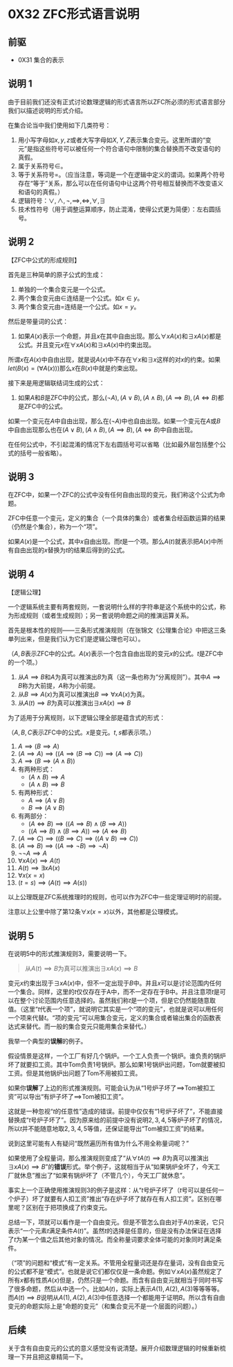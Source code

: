 # 0X32 ZFC形式语言说明

## 前驱

* 0X31 集合的表示

## 说明 1

由于目前我们还没有正式讨论数理逻辑的形式语言所以ZFC所必须的形式语言部分我们以描述说明的形式介绍。

在集合论当中我们使用如下几类符号：

1. 用小写字母如$x,y,z$或者大写字母如$X,Y,Z$表示集合变元。这里所谓的“变元”是指这些符号可以被任何一个符合语句中限制的集合替换而不改变语句的真假。
1. 属于关系符号$\in$。
1. 等于关系符号$=$。（应当注意，等词是一个在逻辑中定义的谓词。如果两个符号存在“等于”关系，那么可以在任何语句中让这两个符号相互替换而不改变语义和语句的真假。）
1. 逻辑符号：$\vee,\wedge,\neg,\implies,\iff,\forall,\exists$
1. 技术性符号（用于调整运算顺序，防止混淆，使得公式更为简便）：左右圆括号。

## 说明 2

【ZFC中公式的形成规则】

首先是三种简单的原子公式的生成：

1. 单独的一个集合变元是一个公式。
1. 两个集合变元由$\in$连结是一个公式。如$x\in y$。
1. 两个集合变元由$=$连结是一个公式。如$x= y$。

然后是带量词的公式：

1. 如果$A(x)$表示一个命题，并且$x$在其中自由出现。那么$\forall xA(x)$和$\exists xA(x)$都是公式。并且变元$x$在$\forall xA(x)$和$\exists xA(x)$中约束出现。

所谓$x$在$A(x)$中自由出现，就是说$A(x)$中不存在$\forall x$和$\exists x$这样的对$x$的约束。如果$let(B(x)=(\forall A(x)))$那么$x$在$B(x)$中就是约束出现。

接下来是用逻辑联结词生成的公式：

1. 如果$A$和$B$是ZFC中的公式，那么$(\neg A),(A\vee B),(A\wedge B),(A\implies B),(A\iff B)$都是ZFC中的公式。

如果一个变元在$A$中自由出现，那么在$(\neg A)$中也自由出现。如果一个变元在$A$或$B$中自由出现那么也在$(A\vee B),(A\wedge B),(A\implies B),(A\iff B)$中自由出现。

在任何公式中，不引起混淆的情况下左右圆括号可以省略（比如最外层包括整个公式的括号一般省略）。

## 说明 3

在ZFC中，如果一个ZFC的公式中没有任何自由出现的变元，我们称这个公式为命题。

ZFC中任意一个变元，定义的集合（一个具体的集合）或者集合经函数运算的结果（仍然是个集合），称为一个“项”。

如果$A(x)$是一个公式，其中$x$自由出现。而$t$是一个项。那么$A(t)$就表示把$A(x)$中所有自由出现的$x$替换为$t$的结果后得到的公式。

## 说明 4

【逻辑公理】

一个逻辑系统主要有两套规则，一套说明什么样的字符串是这个系统中的公式，称为形成规则（或者生成规则）；另一套说明命题之间的推演运算关系。

首先是根本性的规则——三条形式推演规则（在张锦文《公理集合论》中把这三条单列出来，但是我们认为它们是逻辑公理也可以）。

（$A,B$表示ZFC中的公式。$A(x)$表示一个包含自由出现的变元$x$的公式。$t$是ZFC中的一个项。）

1. 从$A\implies B$和$A$为真可以推演出$B$为真（这一条也称为“分离规则”）。其中$A\implies B$称为大前提，$A$称为小前提。
1. 从$B\implies A(x)$为真可以推演出$B\implies \forall xA(x)$为真。
1. 从$A(t)\implies B$为真可以推演出$\exists xA(x)\implies B$

为了适用于分离规则，以下逻辑公理全部是蕴含式的形式：

（$A,B,C$表示ZFC中的公式。$x$是变元。$t,s$都表示项。）

1. $A\implies (B\implies A)$
1. $(A\implies A)\implies ((A\implies (B\implies C))\implies(A\implies C))$
1. $A\implies (B\implies (A\wedge B))$
1. 有两种形式：
    * $(A\wedge B)\implies A$
    * $(A\wedge B)\implies B$
1. 有两种形式：
    * $A\implies (A\vee B)$
    * $B\implies (A\vee B)$
1. 有两部分：
    * $(A\iff B)\implies ((A\implies B)\wedge(B\implies A))$
    * $((A\implies B)\wedge(B\implies A))\implies (A\iff B)$
1. $(A\implies C)\implies  ((B\implies C)\implies((A\vee B)\implies C))$
1. $(A\implies B)\implies((A\implies \neg B)\implies \neg A)$
1. $\neg\neg A\implies A$
1. $\forall xA(x)\implies A(t)$
1. $A(t)\implies \exists x A(x)$
1. $\forall x(x=x)$
1. $(t=s)\implies(A(t)\implies A(s))$

以上公理既是ZFC系统推理时的规则，也可以作为ZFC中一些定理证明时的前提。

注意以上公里中除了第12条$\forall x (x=x)$以外，其他都是公理模式。

## 说明 5

在说明5中的形式推演规则3，需要说明一下。

>从$A(t)\implies B$为真可以推演出$\exists xA(x)\implies B$

变元$x$约束出现于$\exists xA(x)$中，但不一定出现于$B$中。并且$x$可以是讨论范围内任何一个集合。同样，这里的$t$仅仅存在于A中，而不一定存在于B中。并且注意项$t$是可以在整个讨论范围内任意选择的。虽然我们称$t$是一个项，但是它仍然能随意取值。（这里“$t$代表一个项”，就说明它其实是一个“项的变元”，也就是说可以用任何一个项来代替$t$。“项的变元”可以用集合变元，定义的集合或者输出集合的函数表达式来替代。而一般的集合变元只能用集合来替代。）

我举一个典型的**误解**的例子。

假设情景是这样，一个工厂有好几个锅炉。一个工人负责一个锅炉。谁负责的锅炉坏了就要扣工资。其中Tom负责1号锅炉。那么如果1号锅炉出问题，Tom就要被扣工资。但是其他锅炉出问题了Tom不用被扣工资。

如果你**误解**了上边的形式推演规则。可能会认为从“$1$号炉子坏了$\implies$Tom被扣工资”可以导出“有炉子坏了$\implies$Tom被扣工资”。

这就是一种忽视“$t$的任意性”造成的错误。前提中仅仅有“$1$号炉子坏了”，不能直接替换成“$t$号炉子坏了”。因为原来给的前提中没有说明$2,3,4,5$等炉子坏了的情况，所以$t$并不能随意地取$2,3,4,5$等值，还保证能导出“Tom被扣工资”的结果。

说到这里可能有人有疑问“既然遍历所有值为什么不用全称量词呢？”

如果使用了全程量词，那么推演规则变成了“从$\forall tA(t)\implies B$为真可以推演出$\exists xA(x)\implies B$”的**错误**形式。举个例子，这就相当于从“如果锅炉全坏了，今天工厂就休息”推出了“如果有锅炉坏了（不管几个），今天工厂就休息”。

事实上一个正确使用推演规则3的例子是这样：从“$t$号炉子坏了（$t$号可以是任何一个炉子）坏了就要有人扣工资”推出“存在炉子坏了就存在有人扣工资”。区别在哪里呢？区别在于把项换成了约束变元。

总结一下，项就可以看作是一个自由变元。但是不管怎么自由对于$A(t)$来说，它只表示“一个元素$t$满足条件$A(t)$”。虽然$t$的选择是任意的，但是没有办法保证在选择了$t$为某一个值之后其他对象的情况。而全称量词要求全体可能的对象同时满足条件。

（“项”的问题和“模式”有一定关系。不管用全程量词还是存在量词，没有自由变元的公式都不是“模式”。也就是说它们都仅仅是一条命题。例如$\forall xA(x)$虽然规定了所有$x$都有性质$A(x)$但是，仍然只是一个命题。而含有自由变元就相当于同时书写了很多命题，然后从中选一个。比如$A(t)$，实际上表示$A(1),A(2),A(3)$等等等等。而$A(t)\implies B$说明从$A(1),A(2),A(3)$中任意选择一个都能用于证明$B$。所以含有自由变元的命题实际上是“命题的变元”（和集合变元不是一个层面的问题）。）

## 后续

关于含有自由变元的公式的意义感觉没有说清楚。展开介绍数理逻辑的时候重新梳理一下并且把这章精简一下。